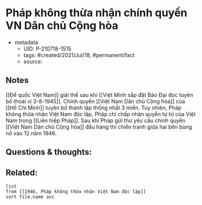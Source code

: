 ---
---

# Pháp không thừa nhận chính quyền VN Dân chủ Cộng hòa

- metadata
	- UID: P-210718-1515
	- tags: #created/2021/Jul/18, #permanent/fact 
	- source: 

## Notes
[[Đế quốc Việt Nam]] giải thể sau khi [[Việt Minh sắp đặt Bảo Đại đọc tuyên bố thoái vị 3-8-1945]]. Chính quyền [[Việt Nam Dân chủ Cộng hòa]] của [[Hồ Chí Minh]] tuyên bố thành lập thống nhất 3 miền. 
Tuy nhiên, Pháp không thừa nhận Việt Nam độc lập, Pháp chỉ chấp nhận quyền tự trị của Việt Nam trong [[Liên hiệp Pháp]]. Sau khi Pháp gửi thư yêu cầu chính quyền [[Việt Nam Dân chủ Cộng hòa]] đầu hàng thì chiến tranh giữa hai bên bùng nổ vào 12 năm 1946.

## Questions & thoughts:

## Related:
```dataview
list
from [[1946, Pháp không thừa nhận Việt Nam độc lập]]
sort file.name asc
```
